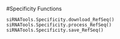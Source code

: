 #Specificity Functions


```@docs
siRNATools.Specificity.download_RefSeq()
siRNATools.Specificity.process_RefSeq()
siRNATools.Specificity.save_RefSeq()
```